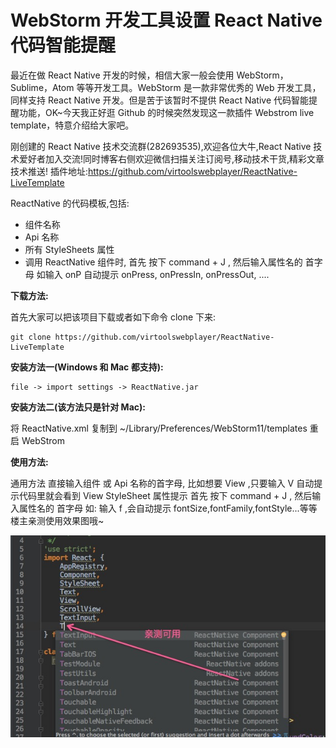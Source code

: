 # WebStorm 开发工具设置 React Native 代码智能提醒

最近在做 React Native 开发的时候，相信大家一般会使用 WebStorm，Sublime，Atom 等等开发工具。WebStorm 是一款非常优秀的 Web 开发工具，同样支持 React Native 开发。但是苦于该暂时不提供 React Native 代码智能提醒功能，OK~今天我正好逛 Github 的时候突然发现这一款插件 Webstrom live template，特意介绍给大家吧。

刚创建的 React Native 技术交流群(282693535),欢迎各位大牛,React Native 技术爱好者加入交流!同时博客右侧欢迎微信扫描关注订阅号,移动技术干货,精彩文章技术推送!
插件地址:https://github.com/virtoolswebplayer/ReactNative-LiveTemplate

ReactNative 的代码模板,包括:

  - 组件名称
  - Api 名称
  - 所有 StyleSheets 属性
  - 调用 ReactNative 组件时, 首先 按下 command + J , 然后输入属性名的 首字母 如输入 onP 自动提示 onPress, onPressIn, onPressOut, ....

**下载方法:**

首先大家可以把该项目下载或者如下命令 clone 下来:

```
git clone https://github.com/virtoolswebplayer/ReactNative-LiveTemplate
```

**安装方法一(Windows 和 Mac 都支持):**

```
file -> import settings -> ReactNative.jar
```

**安装方法二(该方法只是针对 Mac):**

将 ReactNative.xml 复制到 ~/Library/Preferences/WebStorm11/templates 重启 WebStrom

**使用方法:**

通用方法
直接输入组件 或 Api 名称的首字母, 比如想要 View ,只要输入 V 自动提示代码里就会看到 View
StyleSheet 属性提示
首先 按下 command + J , 然后输入属性名的 首字母
如: 输入 f ,会自动提示 fontSize,fontFamily,fontStyle...等等
楼主亲测使用效果图哦~

![](images/81.jpg)